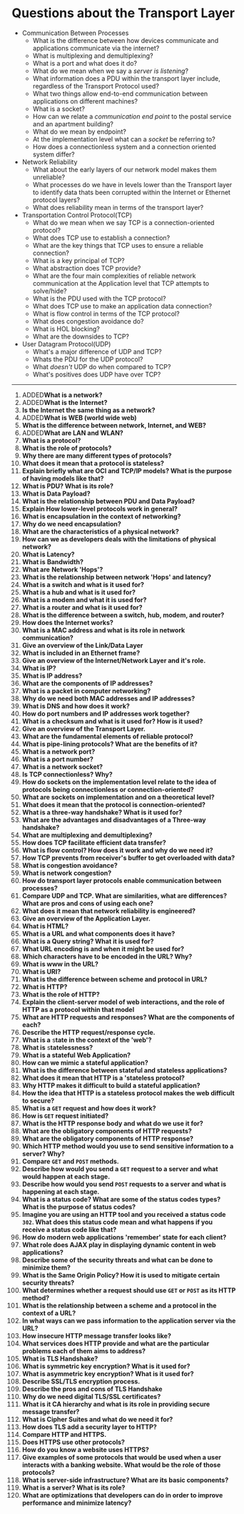 # Questions about the Transport Layer

- Communication Between Processes
  - What is the difference between how devices communicate and applications communicate via the internet?
  - What is multiplexing and demultiplexing?
  - What is a port and what does it do?
  - What do we mean when we say a _server is listening_?
  - What information does a PDU within the transport layer include, regardless of the Transport Protocol used?
  - What two things allow end-to-end communication between applications on different machines?
  - What is a socket?
  - How can we relate a _communication end point_ to the postal service and an apartment building?
  - What do we mean by endpoint?
  - At the implementation level what can a _socket_ be referring to?
  - How does a connectionless system and a connection oriented system differ?
- Network Reliability
  - What about the early layers of our network model makes them unreliable?
  - What processes do we have in levels lower than the Transport layer to identify data thats been corrupted within the Internet or Ethernet protocol layers?
  - What does reliability mean in terms of the transport layer?
- Transportation Control Protocol(TCP)
  - What do we mean when we say TCP is a connection-oriented protocol?
  - What does TCP use to establish a connection?
  - What are the key things that TCP uses to ensure a reliable connection?
  - What is a key principal of TCP?
  - What abstraction does TCP provide?
  - What are the four main complexities of reliable network communication at the Application level that TCP attempts to solve/hide?
  - What is the PDU used with the TCP protocol?
  - What does TCP use to make an application data connection?
  - What is flow control in terms of the TCP protocol?
  - What does congestion avoidance do?
  - What is HOL blocking?
  - What are the downsides to TCP?
- User Datagram Protocol(UDP)
  - What's a major difference of UDP and TCP?
  - Whats the PDU for the UDP protocol?
  - What _doesn't_ UDP do when compared to TCP?
  - What's positives does UDP have over TCP?

---

1. ADDED**What is a network?**
2. ADDED**What is the Internet?**
3. **Is the Internet the same thing as a network?** 
4. ADDED**What is WEB (world wide web)**
5. **What is the difference between network, Internet, and WEB?**
6. ADDED**What are LAN and WLAN?**
7. **What is a protocol?**
8. **What is the role of protocols?** 
9. **Why there are many different types of protocols?**
10. **What does it mean that a protocol is stateless?**
11. **Explain briefly what are OCI and TCP/IP models? What is the purpose of having models like that?** 
12. **What is PDU? What is its role?**
13. **What is Data Payload?** 
14. **What is the relationship between PDU and Data Payload?** 
15. **Explain How lower-level protocols work in general?**
16. **What is encapsulation in the context of networking?**
17. **Why do we need encapsulation?** 
18. **What are the characteristics of a physical network?** 
19. **How can we as developers deals with the limitations of physical network?**
20. **What is Latency?**
21. **What is** **Bandwidth?**
22. **What are** **Network 'Hops'?**
23. **What is the relationship between network 'Hops' and latency?** 
24. **What is a switch and what is it used for?**
25. **What is a hub and what is it used for?**
26. **What is a modem and what it is used for?**
27. **What is a router and what is it used for?**
28. **What is the difference between a switch, hub, modem, and router?**
29. **How does the Internet works?**
30. **What is a MAC address and what is its role in network communication?** 
31. **Give an overview of the Link/Data Layer**
32. **What is included in an Ethernet frame?**
33. **Give an overview of the Internet/Network Layer and it's role.**
34. **What is IP?**
35. **What is IP address?** 
36. **What are the components of IP addresses?** 
37. **What is a packet in computer networking?**
38. **Why do we need both MAC addresses and IP addresses?** 
39. **What is DNS and how does it work?**
40. **How do port numbers and IP addresses work together?**
41. **What is a checksum and what is it used for? How is it used?**
42. **Give an overview of the Transport Layer.** 
43. **What are the fundamental elements of reliable protocol?**
44. **What is pipe-lining protocols? What are the benefits of it?**
45. **What is a network port?**
46. **What is a port number?**
47. **What is a network socket?**
48. **Is TCP connectionless? Why?**
49. **How do sockets on the implementation level relate to the idea of protocols being connectionless or connection-oriented?** 
50. **What are sockets on implementation and on a theoretical level?** 
51. **What does it mean that the protocol is connection-oriented?**
52. **What is a three-way handshake? What is it used for?**
53. **What are the advantages and disadvantages of a Three-way handshake?** 
54. **What are multiplexing and demultiplexing?**
55. **How does TCP facilitate efficient data transfer?**
56. **What is flow control? How does it work and why do we need it?**
57. **How TCP prevents from receiver's buffer to get overloaded with data?**
58. **What is congestion avoidance?**
59. **What is network congestion?**
60. **How do transport layer protocols enable communication between processes?**
61. **Compare UDP and TCP. What are similarities, what are differences? What are pros and cons of using each one?** 
62. **What does it mean that network reliability is engineered?**
63. **Give an overview of the Application Layer.** 
64. **What is HTML?**
65. **What is a URL and what components does it have?**
66. **What is a Query string? What it is used for?**
67. **What URL encoding is and when it might be used for?**
68. **Which characters have to be encoded in the URL? Why?**
69. **What is www in the URL?** 
70. **What is URI?**
71. **What is the difference between scheme and protocol in URL?**
72. **What is HTTP?**
73. **What is the role of HTTP?**
74. **Explain the client-server model of web interactions, and the role of HTTP as a protocol within that model**
75. **What are HTTP requests and responses? What are the components of each?**
76. **Describe the HTTP request/response cycle.**
77. **What is a** s**tate in the context of the 'web'?**
78. **What is** s**tatelessness?**
79. **What is a stateful Web Application?**
80. **How can we mimic a stateful application?**
81. **What is the difference between stateful and stateless applications?**
82. **What does it mean that HTTP is a 'stateless protocol?** 
83. **Why HTTP makes it difficult to build a stateful application?**
84. **How the idea that HTTP is a stateless protocol makes the web difficult to secure?** 
85. **What is a `GET` request and how does it work?** 
86. **How is `GET` request initiated?**
87. **What is the HTTP response body and what do we use it for?**
88. **What are the obligatory components of HTTP requests?** 
89. **What are the obligatory components of HTTP response?**
90. **Which HTTP method would you use to send sensitive information to a server? Why?**
91. **Compare `GET` and `POST` methods.**
92. **Describe how would you send a `GET` request to a server and what would happen at each stage.**
93. **Describe how would you send `POST` requests to a server and what is happening at each stage.**
94. **What is a status code? What are some of the status codes types? What is the purpose of status codes?** 
95. **Imagine you are using an HTTP tool and you received a status code `302`. What does this status code mean and what happens if you receive a status code like that?** 
96. **How do modern web applications 'remember' state for each client?**
97. **What role does AJAX play in displaying dynamic content in web applications?**
98. **Describe some of the security threats and what can be done to minimize them?**
99. **What is the Same Origin Policy? How it is used to mitigate certain security threats?**  
100. **What determines whether a request should use `GET` or `POST` as its HTTP method?**
101. **What is the relationship between a scheme and a protocol in the context of a URL?**
102. **In what ways can we pass information to the application server via the URL?**
103. **How insecure HTTP message transfer looks like?**
104. **What services does HTTP provide and what are the particular problems each of them aims to address?**
105. **What is TLS Handshake?**
106. **What is symmetric key encryption? What is it used for?**
107. **What is asymmetric key encryption? What is it used for?**
108. **Describe SSL/TLS encryption process.**
109. **Describe the pros and cons of TLS Handshake**
110. **Why do we need digital TLS/SSL certificates?** 
111. **What is it CA hierarchy and what is its role in providing secure message transfer?**
112. **What is Cipher Suites and what do we need it for?**
113. **How does TLS add a security layer to HTTP?**
114. **Compare HTTP and HTTPS.**
115. **Does HTTPS use other protocols?** 
116. **How do you know a website uses HTTPS?**
117. **Give examples of some protocols that would be used when a user interacts with a banking website. What would be the role of those protocols?** 
118. **What is server-side infrastructure? What are its basic components?**
119. **What is a server? What is its role?** 
120. **What are optimizations that developers can do in order to improve performance and minimize latency?**